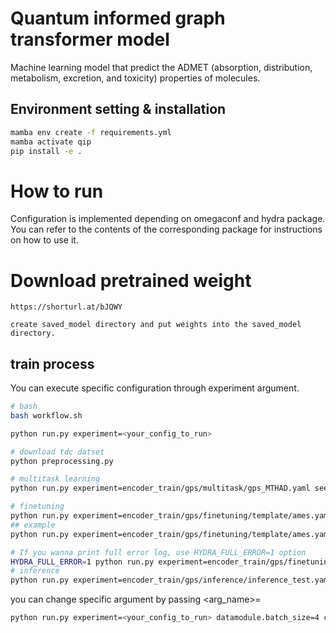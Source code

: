 # Quantum informed graph transformer model
Machine learning model that predict the ADMET (absorption, distribution, metabolism, excretion, and toxicity) properties of molecules.

## Environment setting & installation
```bash
mamba env create -f requirements.yml
mamba activate qip
pip install -e .
```

# How to run
Configuration is implemented depending on omegaconf and hydra package. 
You can refer to the contents of the corresponding package for instructions on how to use it.
# Download pretrained weight
```
https://shorturl.at/bJQWY

create saved_model directory and put weights into the saved_model directory.
```

## train process
You can execute specific configuration through experiment argument.
```bash
# bash
bash workflow.sh

python run.py experiment=<your_config_to_run>

# download tdc datset
python preprocessing.py

# multitask learning
python run.py experiment=encoder_train/gps/multitask/gps_MTHAD.yaml seed=8272

# finetuning
python run.py experiment=encoder_train/gps/finetuning/template/ames.yaml seed=8272 
## example 
python run.py experiment=encoder_train/gps/finetuning/template/ames.yaml seed=8272 system.checkpoint_path=${model_dir}/multitask_weight_HAD.ckpt

# If you wanna print full error log, use HYDRA_FULL_ERROR=1 option
HYDRA_FULL_ERROR=1 python run.py experiment=encoder_train/gps/finetuning/template/ames.yaml seed=8272 system.checkpoint_path=${model_dir}/multitask_weight_HAD.ckpt
# inference
python run.py experiment=encoder_train/gps/inference/inference_test.yaml seed=8272
```


you can change specific argument by passing <arg_name>=<value>
```bash
python run.py experiment=<your_config_to_run> datamodule.batch_size=4 callbacks=early_stopping
```
